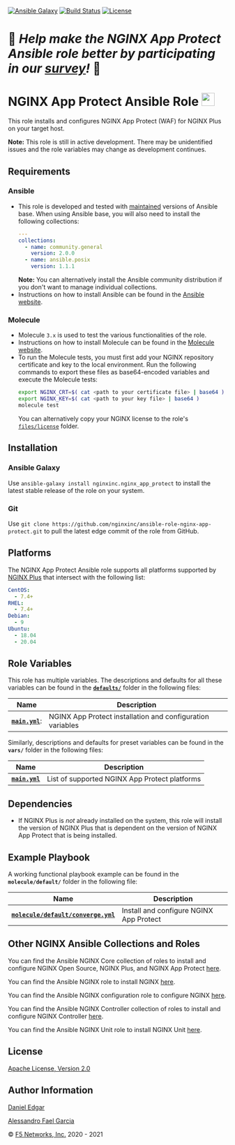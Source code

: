 [![Ansible Galaxy](https://img.shields.io/badge/galaxy-nginxinc.nginx__app__protect-5bbdbf.svg)](https://galaxy.ansible.com/nginxinc/nginx_app_protect)
[![Build Status](https://travis-ci.org/nginxinc/ansible-role-nginx-app-protect.svg?branch=main)](https://travis-ci.org/nginxinc/ansible-role-nginx-app-protect)
[![License](https://img.shields.io/badge/License-Apache--2.0-blue.svg)](https://opensource.org/licenses/Apache-2.0)

# 👾 *Help make the NGINX App Protect Ansible role better by participating in our [survey](https://forms.office.com/Pages/ResponsePage.aspx?id=L_093Ttq0UCb4L-DJ9gcUKLQ7uTJaE1PitM_37KR881UM0NCWkY5UlE5MUYyWU1aTUcxV0NRUllJSC4u)!* 👾

# NGINX App Protect Ansible Role <img src="images/nap-logo.png" width="30">

This role installs and configures NGINX App Protect (WAF) for NGINX Plus on your target host.

**Note:** This role is still in active development. There may be unidentified issues and the role variables may change as development continues.

## Requirements

### Ansible

*   This role is developed and tested with [maintained](https://docs.ansible.com/ansible/devel/reference_appendices/release_and_maintenance.html) versions of Ansible base. When using Ansible base, you will also need to install the following collections:
    ```yaml
    ---
    collections:
      - name: community.general
        version: 2.0.0
      - name: ansible.posix
        version: 1.1.1
    ```
    **Note:** You can alternatively install the Ansible community distribution if you don't want to manage individual collections.
*   Instructions on how to install Ansible can be found in the [Ansible website](https://docs.ansible.com/ansible/latest/installation_guide/intro_installation.html#upgrading-ansible-from-version-2-9-and-older-to-version-2-10-or-later).

### Molecule

*   Molecule `3.x` is used to test the various functionalities of the role.
*   Instructions on how to install Molecule can be found in the [Molecule website](https://molecule.readthedocs.io/en/latest/installation.html).
*   To run the Molecule tests, you must first add your NGINX repository certificate and key to the local environment. Run the following commands to export these files as base64-encoded variables and execute the Molecule tests:
    ``` bash
    export NGINX_CRT=$( cat <path to your certificate file> | base64 )
    export NGINX_KEY=$( cat <path to your key file> | base64 )
    molecule test
    ```
    You can alternatively copy your NGINX license to the role's [`files/license`](https://github.com/nginxinc/ansible-role-nginx-app-protect/blob/main/files/license/) folder.

## Installation

### Ansible Galaxy

Use `ansible-galaxy install nginxinc.nginx_app_protect` to install the latest stable release of the role on your system.

### Git

Use `git clone https://github.com/nginxinc/ansible-role-nginx-app-protect.git` to pull the latest edge commit of the role from GitHub.

## Platforms

The NGINX App Protect Ansible role supports all platforms supported by [NGINX Plus](https://www.nginx.com/products/technical-specs/) that intersect with the following list:

```yaml
CentOS:
  - 7.4+
RHEL:
  - 7.4+
Debian:
  - 9
Ubuntu:
  - 18.04
  - 20.04
```

## Role Variables

This role has multiple variables. The descriptions and defaults for all these variables can be found in the **[`defaults/`](https://github.com/nginxinc/ansible-role-nginx-app-protect/blob/main/defaults/)** folder in the following files:

|Name|Description|
|----|-----------|
|**[`main.yml`](https://github.com/nginxinc/ansible-role-nginx-app-protect/blob/main/defaults/main.yml)**:|NGINX App Protect installation and configuration variables|

Similarly, descriptions and defaults for preset variables can be found in the **`vars/`** folder in the following files:

|Name|Description|
|----|-----------|
|**[`main.yml`](https://github.com/nginxinc/ansible-role-nginx-app-protect/blob/main/vars/main.yml)**|List of supported NGINX App Protect platforms|

## Dependencies

*   If NGINX Plus is *not* already installed on the system, this role will install the version of NGINX Plus that is dependent on the version of NGINX App Protect that is being installed.

## Example Playbook

A working functional playbook example can be found in the **`molecule/default/`** folder in the following file:

|Name|Description|
|----|-----------|
|**[`molecule/default/converge.yml`](https://github.com/nginxinc/ansible-role-nginx-app-protect/blob/main/molecule/default/converge.yml)**|Install and configure NGINX App Protect|

## Other NGINX Ansible Collections and Roles

You can find the Ansible NGINX Core collection of roles to install and configure NGINX Open Source, NGINX Plus, and NGINX App Protect [here](https://github.com/nginxinc/ansible-collection-nginx).

You can find the Ansible NGINX role to install NGINX [here](https://github.com/nginxinc/ansible-role-nginx).

You can find the Ansible NGINX configuration role to configure NGINX [here](https://github.com/nginxinc/ansible-role-nginx-config).

You can find the Ansible NGINX Controller collection of roles to install and configure NGINX Controller [here](https://github.com/nginxinc/ansible-collection-nginx_controller).

You can find the Ansible NGINX Unit role to install NGINX Unit [here](https://github.com/nginxinc/ansible-role-nginx-unit).

## License

[Apache License, Version 2.0](https://github.com/nginxinc/ansible-role-nginx-app-protect/blob/main/LICENSE)

## Author Information

[Daniel Edgar](https://github.com/aknot242)

[Alessandro Fael Garcia](https://github.com/alessfg)

&copy; [F5 Networks, Inc.](https://www.f5.com/) 2020 - 2021
